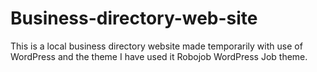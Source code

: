 # Business-directory-web-site 
This is a local business directory website made temporarily with use of WordPress and the theme I have used it Robojob WordPress Job theme.
